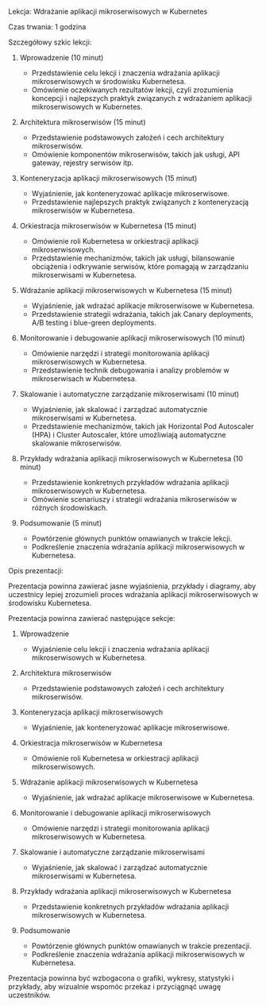 Lekcja: Wdrażanie aplikacji mikroserwisowych w Kubernetes

Czas trwania: 1 godzina

Szczegółowy szkic lekcji:

1. Wprowadzenie (10 minut)
   - Przedstawienie celu lekcji i znaczenia wdrażania aplikacji mikroserwisowych w środowisku Kubernetesa.
   - Omówienie oczekiwanych rezultatów lekcji, czyli zrozumienia koncepcji i najlepszych praktyk związanych z wdrażaniem aplikacji mikroserwisowych w Kubernetes.

2. Architektura mikroserwisów (15 minut)
   - Przedstawienie podstawowych założeń i cech architektury mikroserwisów.
   - Omówienie komponentów mikroserwisów, takich jak usługi, API gateway, rejestry serwisów itp.

3. Konteneryzacja aplikacji mikroserwisowych (15 minut)
   - Wyjaśnienie, jak konteneryzować aplikacje mikroserwisowe.
   - Przedstawienie najlepszych praktyk związanych z konteneryzacją mikroserwisów w Kubernetesa.

4. Orkiestracja mikroserwisów w Kubernetesa (15 minut)
   - Omówienie roli Kubernetesa w orkiestracji aplikacji mikroserwisowych.
   - Przedstawienie mechanizmów, takich jak usługi, bilansowanie obciążenia i odkrywanie serwisów, które pomagają w zarządzaniu mikroserwisami w Kubernetesa.

5. Wdrażanie aplikacji mikroserwisowych w Kubernetesa (15 minut)
   - Wyjaśnienie, jak wdrażać aplikacje mikroserwisowe w Kubernetesa.
   - Przedstawienie strategii wdrażania, takich jak Canary deployments, A/B testing i blue-green deployments.

6. Monitorowanie i debugowanie aplikacji mikroserwisowych (10 minut)
   - Omówienie narzędzi i strategii monitorowania aplikacji mikroserwisowych w Kubernetesa.
   - Przedstawienie technik debugowania i analizy problemów w mikroserwisach w Kubernetesa.

7. Skalowanie i automatyczne zarządzanie mikroserwisami (10 minut)
   - Wyjaśnienie, jak skalować i zarządzać automatycznie mikroserwisami w Kubernetesa.
   - Przedstawienie mechanizmów, takich jak Horizontal Pod Autoscaler (HPA) i Cluster Autoscaler, które umożliwiają automatyczne skalowanie mikroserwisów.

8. Przykłady wdrażania aplikacji mikroserwisowych w Kubernetesa (10 minut)
   - Przedstawienie konkretnych przykładów wdrażania aplikacji mikroserwisowych w Kubernetesa.
   - Omówienie scenariuszy i strategii wdrażania mikroserwisów w różnych środowiskach.

9. Podsumowanie (5 minut)
   - Powtórzenie głównych punktów omawianych w trakcie lekcji.
   - Podkreślenie znaczenia wdrażania aplikacji mikroserwisowych w Kubernetesa.

Opis prezentacji:

Prezentacja powinna zawierać jasne wyjaśnienia, przykłady i diagramy, aby uczestnicy lepiej zrozumieli proces wdrażania aplikacji mikroserwisowych w środowisku Kubernetesa.

Prezentacja powinna zawierać następujące sekcje:

1. Wprowadzenie
   - Wyjaśnienie celu lekcji i znaczenia wdrażania aplikacji mikroserwisowych w Kubernetesa.

2. Architektura mikroserwisów
   - Przedstawienie podstawowych założeń i cech architektury mikroserwisów.

3. Konteneryzacja aplikacji mikroserwisowych
   - Wyjaśnienie, jak konteneryzować aplikacje mikroserwisowe.

4. Orkiestracja mikroserwisów w Kubernetesa
   - Omówienie roli Kubernetesa w orkiestracji aplikacji mikroserwisowych.

5. Wdrażanie aplikacji mikroserwisowych w Kubernetesa
   - Wyjaśnienie, jak wdrażać aplikacje mikroserwisowe w Kubernetesa.

6. Monitorowanie i debugowanie aplikacji mikroserwisowych
   - Omówienie narzędzi i strategii monitorowania aplikacji mikroserwisowych w Kubernetesa.

7. Skalowanie i automatyczne zarządzanie mikroserwisami
   - Wyjaśnienie, jak skalować i zarządzać automatycznie mikroserwisami w Kubernetesa.

8. Przykłady wdrażania aplikacji mikroserwisowych w Kubernetesa
   - Przedstawienie konkretnych przykładów wdrażania aplikacji mikroserwisowych w Kubernetesa.

9. Podsumowanie
   - Powtórzenie głównych punktów omawianych w trakcie prezentacji.
   - Podkreślenie znaczenia wdrażania aplikacji mikroserwisowych w Kubernetesa.

Prezentacja powinna być wzbogacona o grafiki, wykresy, statystyki i przykłady, aby wizualnie wspomóc przekaz i przyciągnąć uwagę uczestników.
